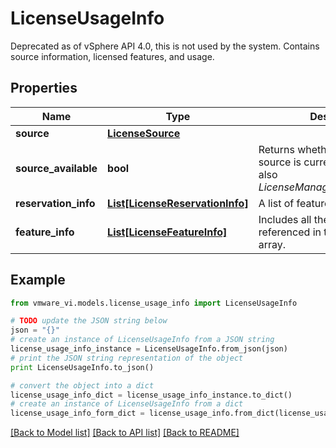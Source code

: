 # LicenseUsageInfo

Deprecated as of vSphere API 4.0, this is not used by the system.  Contains source information, licensed features, and usage. 

## Properties
Name | Type | Description | Notes
------------ | ------------- | ------------- | -------------
**source** | [**LicenseSource**](LicenseSource.md) |  | 
**source_available** | **bool** | Returns whether or not the source is currently available.  See also *LicenseManager.sourceAvailable*.  | 
**reservation_info** | [**List[LicenseReservationInfo]**](LicenseReservationInfo.md) | A list of feature reservations.  | [optional] 
**feature_info** | [**List[LicenseFeatureInfo]**](LicenseFeatureInfo.md) | Includes all the features that are referenced in the reservation array.  | [optional] 

## Example

```python
from vmware_vi.models.license_usage_info import LicenseUsageInfo

# TODO update the JSON string below
json = "{}"
# create an instance of LicenseUsageInfo from a JSON string
license_usage_info_instance = LicenseUsageInfo.from_json(json)
# print the JSON string representation of the object
print LicenseUsageInfo.to_json()

# convert the object into a dict
license_usage_info_dict = license_usage_info_instance.to_dict()
# create an instance of LicenseUsageInfo from a dict
license_usage_info_form_dict = license_usage_info.from_dict(license_usage_info_dict)
```
[[Back to Model list]](../README.md#documentation-for-models) [[Back to API list]](../README.md#documentation-for-api-endpoints) [[Back to README]](../README.md)


